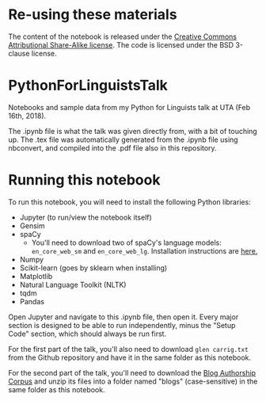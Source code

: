 # Re-using these materials

The content of the notebook is released under the [Creative Commons Attributional Share-Alike license](https://creativecommons.org/licenses/by-sa/4.0/legalcode).  The code is licensed under the BSD 3-clause license.

# PythonForLinguistsTalk
Notebooks and sample data from my Python for Linguists talk at UTA (Feb 16th, 2018).

The .ipynb file is what the talk was given directly from, with a bit of touching up.  The .tex file was automatically generated from the .ipynb file using nbconvert, and compiled into the .pdf file also in this repository.

# Running this notebook

To run this notebook, you will need to install the following Python libraries:
* Jupyter (to run/view the notebook itself)
* Gensim
* spaCy
  * You'll need to download two of spaCy's language models: `en_core_web_sm` and `en_core_web_lg`.  Installation instructions are [here.](https://spacy.io/models/)
* Numpy
* Scikit-learn (goes by sklearn when installing)
* Matplotlib
* Natural Language Toolkit (NLTK)
* tqdm
* Pandas

Open Jupyter and navigate to this .ipynb file, then open it.  Every major section is designed to be able to run independently, minus the "Setup Code" section, which should always be run first.

For the first part of the talk, you'll also need to download `glen carrig.txt` from the Github repository and have it in the same folder as this notebook.

For the second part of the talk, you'll need to download the [Blog Authorship Corpus](http://u.cs.biu.ac.il/~koppel/BlogCorpus.htm) and unzip its files into a folder named "blogs" (case-sensitive) in the same folder as this notebook.
